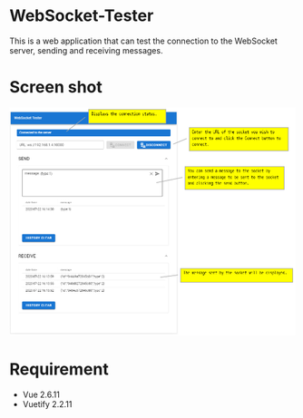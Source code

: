 # WebSocket-Tester
This is a web application that can test the connection to the WebSocket server, sending and receiving messages.

# Screen shot
![画面](https://github.com/Tomson-Sakata/WebSocket-Tester/blob/images/screenshot_1.jpg)

# Requirement
* Vue 2.6.11
* Vuetify 2.2.11
